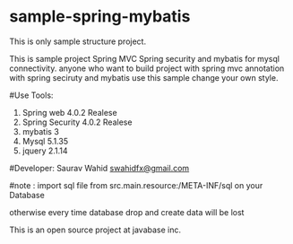 # sample-spring-mybatis
This is only sample structure project.

This is sample project Spring MVC Spring security and  mybatis for mysql connectivity.
anyone who want to build project with spring mvc annotation with spring seciruty and mybatis
use this sample change your own style.
	
#Use Tools:
  1. Spring web 4.0.2 Realese
  2. Spring Security 4.0.2 Realese
  3. mybatis 3
  5. Mysql 5.1.35
  6. jquery 2.1.14
  
#Developer: 
  Saurav Wahid <swahidfx@gmail.com>
  
#note : import sql file from src.main.resource:/META-INF/sql on your Database

otherwise every time database drop and create data will be lost

This is an open source project at javabase inc.
